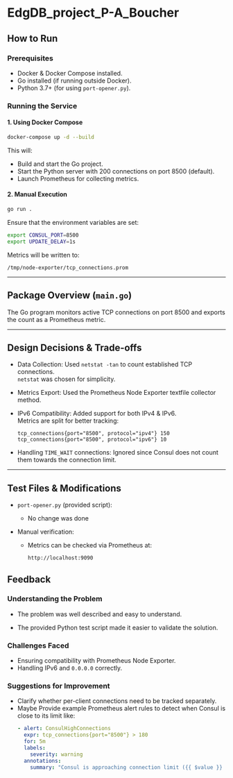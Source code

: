 # EdgDB_project_P-A_Boucher

## How to Run

### Prerequisites
- Docker & Docker Compose installed.
- Go installed (if running outside Docker).
- Python 3.7+ (for using `port-opener.py`).

### Running the Service

#### 1. Using Docker Compose
```sh
docker-compose up -d --build
```
This will:
- Build and start the Go project.
- Start the Python server with 200 connections on port 8500 (default).
- Launch Prometheus for collecting metrics.

#### 2. Manual Execution
```sh
go run .
```
Ensure that the environment variables are set:
```sh
export CONSUL_PORT=8500
export UPDATE_DELAY=1s
```
Metrics will be written to:
```
/tmp/node-exporter/tcp_connections.prom
```

---

## Package Overview (`main.go`)
The Go program monitors active TCP connections on port 8500 and exports the count as a Prometheus metric.

---

## Design Decisions & Trade-offs
- Data Collection: Used `netstat -tan` to count established TCP connections.  
  `netstat` was chosen for simplicity.  

- Metrics Export: Used the Prometheus Node Exporter textfile collector method.  

- IPv6 Compatibility: Added support for both IPv4 & IPv6.  
  Metrics are split for better tracking:
  ```
  tcp_connections{port="8500", protocol="ipv4"} 150
  tcp_connections{port="8500", protocol="ipv6"} 10
  ```

- Handling `TIME_WAIT` connections: Ignored since Consul does not count them towards the connection limit.

---

## Test Files & Modifications
- `port-opener.py` (provided script):  
  - No change was done

- Manual verification:  
  - Metrics can be checked via Prometheus at:  
    ```
    http://localhost:9090
    ```

## Feedback
### Understanding the Problem

- The problem was well described and easy to understand.

- The provided Python test script made it easier to validate the solution.

### Challenges Faced
- Ensuring compatibility with Prometheus Node Exporter.
- Handling IPv6 and `0.0.0.0` correctly.

### Suggestions for Improvement
- Clarify whether per-client connections need to be tracked separately.
- Maybe Provide example Prometheus alert rules to detect when Consul is close to its limit like:
  ```yaml
  - alert: ConsulHighConnections
    expr: tcp_connections{port="8500"} > 180
    for: 5m
    labels:
      severity: warning
    annotations:
      summary: "Consul is approaching connection limit ({{ $value }} connections)"
  ```